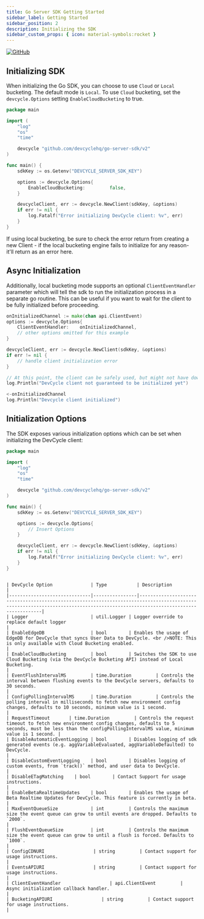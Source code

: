 ```yaml
---
title: Go Server SDK Getting Started
sidebar_label: Getting Started
sidebar_position: 2
description: Initializing the SDK
sidebar_custom_props: { icon: material-symbols:rocket }
---
```


[![GitHub](https://img.shields.io/github/stars/devcyclehq/go-server-sdk.svg?style=social&label=Star&maxAge=2592000)](https://github.com/DevCycleHQ/go-server-sdk)

## Initializing SDK

[//]: # (wizard-initialize-start)

When initializing the Go SDK, you can choose to use `Cloud` or `Local` bucketing. The default mode is `Local`.
To use `Cloud` bucketing, set the `devcycle.Options` setting `EnableCloudBucketing` to true.

```go
package main

import (
	"log"
	"os"
	"time"

	devcycle "github.com/devcyclehq/go-server-sdk/v2"
)

func main() {
	sdkKey := os.Getenv("DEVCYCLE_SERVER_SDK_KEY")

	options := devcycle.Options{
		EnableCloudBucketing:         false,
	}

	devcycleClient, err := devcycle.NewClient(sdkKey, &options)
	if err != nil {
		log.Fatalf("Error initializing DevCycle client: %v", err)
	}
}
```
[//]: # (wizard-initialize-end)

If using local bucketing, be sure to check the error return from creating a new Client - if the local bucketing engine fails to
initialize for any reason- it'll return as an error here.

## Async Initialization

Additionally, local bucketing mode supports an optional `ClientEventHandler` parameter which will tell the sdk to run the initialization
process in a separate go routine. This can be useful if you want to wait for the client to be fully initialized before proceeding.

```go
onInitializedChannel := make(chan api.ClientEvent)
options := devcycle.Options{
    ClientEventHandler:    onInitializedChannel,
    // other options omitted for this example
}

devcycleClient, err := devcycle.NewClient(sdkKey, &options)
if err != nil {
    // handle client initialization error
}

// At this point, the client can be safely used, but might not have downloaded configuration yet and will return default values until that completes
log.Println("DevCycle client not guaranteed to be initialized yet")

<-onInitializedChannel
log.Println("Devcycle client initialized")
```

## Initialization Options

The SDK exposes various initialization options which can be set when initializing the DevCycle client:

```go
package main

import (
	"log"
	"os"
	"time"

	devcycle "github.com/devcyclehq/go-server-sdk/v2"
)

func main() {
	sdkKey := os.Getenv("DEVCYCLE_SERVER_SDK_KEY")

	options := devcycle.Options{ 
		// Insert Options
	}

	devcycleClient, err := devcycle.NewClient(sdkKey, &options)
	if err != nil {
		log.Fatalf("Error initializing DevCycle client: %v", err)
	}
}
```
```

| DevCycle Option              | Type           | Description                                                                                                                                                                  |
|------------------------------|----------------|------------------------------------------------------------------------------------------------------------------------------------------------------------------------------|
| Logger                       | util.Logger | Logger override to replace default logger                                                              |
| EnableEdgeDB                 | bool        | Enables the usage of EdgeDB for DevCycle that syncs User Data to DevCycle. <br />NOTE: This is only available with Cloud Bucketing enabled.                                          |
| EnableCloudBucketing         | bool        | Switches the SDK to use Cloud Bucketing (via the DevCycle Bucketing API) instead of Local Bucketing.                                                                         |
| EventFlushIntervalMS         | time.Duration         | Controls the interval between flushing events to the DevCycle servers, defaults to 30 seconds.                                                                               |
| ConfigPollingIntervalMS      | time.Duration         | Controls the polling interval in milliseconds to fetch new environment config changes, defaults to 10 seconds, minimum value is 1 second.                                    |
| RequestTimeout       | time.Duration         | Controls the request timeout to fetch new environment config changes, defaults to 5 seconds, must be less than the configPollingIntervalMS value, minimum value is 1 second. |
| DisableAutomaticEventLogging | bool        | Disables logging of sdk generated events (e.g. aggVariableEvaluated, aggVariableDefaulted) to DevCycle.                                                                      |
| DisableCustomEventLogging    | bool        | Disables logging of custom events, from `track()` method, and user data to DevCycle.                                                                      |
| DisableETagMatching    | bool        | Contact Support for usage instructions.                                                                      |
| EnableBetaRealtimeUpdates    | bool        | Enables the usage of Beta Realtime Updates for DevCycle. This feature is currently in beta.                                                                                  |
| MaxEventQueueSize            | int         | Controls the maximum size the event queue can grow to until events are dropped. Defaults to `2000`.                                                                          |
| FlushEventQueueSize          | int         | Controls the maximum size the event queue can grow to until a flush is forced. Defaults to `1000`.                                                                           |
| ConfigCDNURI                  | string         | Contact support for usage instructions.                                                                      |
| EventsAPIURI                  | string         | Contact support for usage instructions.                                                                      |
| ClientEventHandler                  | api.ClientEvent         | Async initialization callback handler.                                                                      |
| BucketingAPIURI                  | string         | Contact support for usage instructions.                                                                      |
